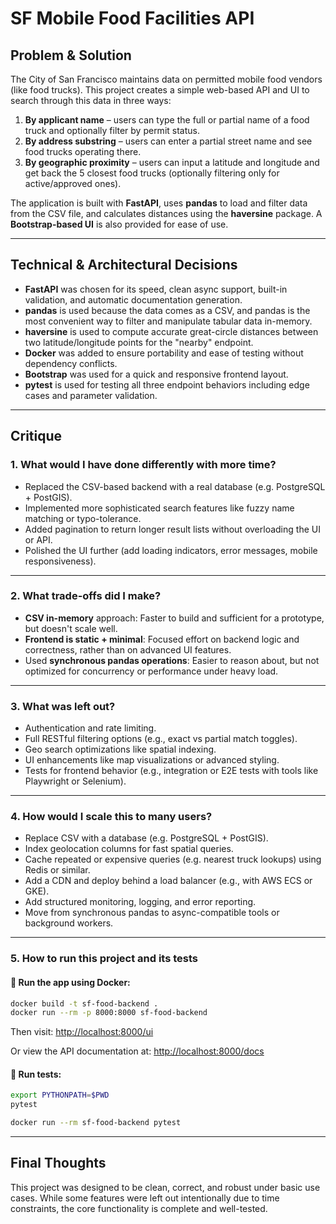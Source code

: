 # SF Mobile Food Facilities API

## Problem & Solution

The City of San Francisco maintains data on permitted mobile food vendors (like food trucks). This project creates a simple web-based API and UI to search through this data in three ways:

1. **By applicant name** – users can type the full or partial name of a food truck and optionally filter by permit status.
2. **By address substring** – users can enter a partial street name and see food trucks operating there.
3. **By geographic proximity** – users can input a latitude and longitude and get back the 5 closest food trucks (optionally filtering only for active/approved ones).

The application is built with **FastAPI**, uses **pandas** to load and filter data from the CSV file, and calculates distances using the **haversine** package. A **Bootstrap-based UI** is also provided for ease of use.

---

## Technical & Architectural Decisions

- **FastAPI** was chosen for its speed, clean async support, built-in validation, and automatic documentation generation.
- **pandas** is used because the data comes as a CSV, and pandas is the most convenient way to filter and manipulate tabular data in-memory.
- **haversine** is used to compute accurate great-circle distances between two latitude/longitude points for the "nearby" endpoint.
- **Docker** was added to ensure portability and ease of testing without dependency conflicts.
- **Bootstrap** was used for a quick and responsive frontend layout.
- **pytest** is used for testing all three endpoint behaviors including edge cases and parameter validation.

---

## Critique

### 1. What would I have done differently with more time?

- Replaced the CSV-based backend with a real database (e.g. PostgreSQL + PostGIS).
- Implemented more sophisticated search features like fuzzy name matching or typo-tolerance.
- Added pagination to return longer result lists without overloading the UI or API.
- Polished the UI further (add loading indicators, error messages, mobile responsiveness).

---

### 2. What trade-offs did I make?

- **CSV in-memory** approach: Faster to build and sufficient for a prototype, but doesn't scale well.
- **Frontend is static + minimal**: Focused effort on backend logic and correctness, rather than on advanced UI features.
- Used **synchronous pandas operations**: Easier to reason about, but not optimized for concurrency or performance under heavy load.

---

### 3. What was left out?

- Authentication and rate limiting.
- Full RESTful filtering options (e.g., exact vs partial match toggles).
- Geo search optimizations like spatial indexing.
- UI enhancements like map visualizations or advanced styling.
- Tests for frontend behavior (e.g., integration or E2E tests with tools like Playwright or Selenium).

---

### 4. How would I scale this to many users?

- Replace CSV with a database (e.g. PostgreSQL + PostGIS).
- Index geolocation columns for fast spatial queries.
- Cache repeated or expensive queries (e.g. nearest truck lookups) using Redis or similar.
- Add a CDN and deploy behind a load balancer (e.g., with AWS ECS or GKE).
- Add structured monitoring, logging, and error reporting.
- Move from synchronous pandas to async-compatible tools or background workers.

---

### 5. How to run this project and its tests

#### 🐳 Run the app using Docker:

```bash
docker build -t sf-food-backend .
docker run --rm -p 8000:8000 sf-food-backend
```

Then visit: [http://localhost:8000/ui](http://localhost:8000/ui)

Or view the API documentation at: [http://localhost:8000/docs](http://localhost:8000/docs)

#### 🧪 Run tests:

```bash
export PYTHONPATH=$PWD
pytest

docker run --rm sf-food-backend pytest
```

---

## Final Thoughts

This project was designed to be clean, correct, and robust under basic use cases. While some features were left out intentionally due to time constraints, the core functionality is complete and well-tested.
